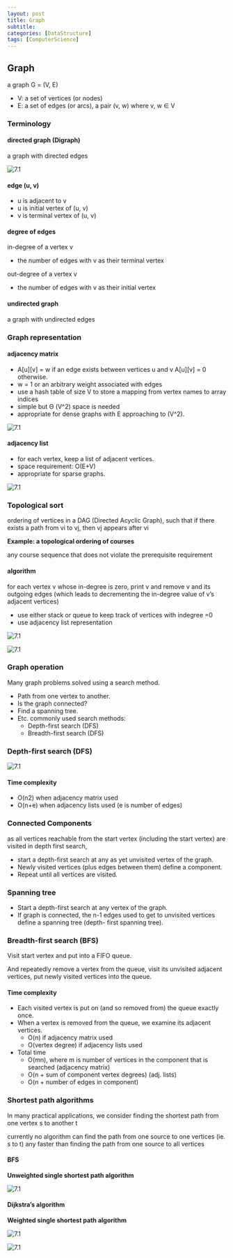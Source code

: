 ```yaml
---
layout: post
title: Graph
subtitle: 
categories: [DataStructure]
tags: [ComputerScience]
---
```


## Graph
a graph G = (V, E) 

- V: a set of vertices (or nodes)
- E: a set of edges (or arcs), a pair (v, w) where v, w ∈ V 

### Terminology

#### directed graph (Digraph)

a graph with directed edges 

![7.1](/assets/images/data_structure/11.1.png)

#### edge (u, v)
- u is adjacent to v
- u is initial vertex of (u, v)
- v is terminal vertex of (u, v) 

#### degree of edges
in-degree of a vertex v 
- the number of edges with v as their terminal vertex 

out-degree of a vertex v 
- the number of edges with v as their initial vertex 

#### undirected graph
a graph with undirected edges 


### Graph representation

#### adjacency matrix
- A[u][v] = w if an edge exists between vertices u and v A[u][v] = 0 otherwise. 
- w = 1 or an arbitrary weight associated with edges 
- use a hash table of size V to store a mapping from vertex names to array indices 
- simple but Θ (V^2) space is needed
- appropriate for dense graphs with E approaching to (V^2). 

![7.1](/assets/images/data_structure/11.2.png)

#### adjacency list
- for each vertex, keep a list of adjacent vertices. 
- space requirement: O(E+V)
- appropriate for sparse graphs. 

![7.1](/assets/images/data_structure/11.3.png)

### Topological sort
ordering of vertices in a DAG (Directed Acyclic Graph), such that if there exists a path from vi to vj, then vj appears after vi 

**Example: a topological ordering of courses**

any course sequence that does not violate the prerequisite requirement 

#### algorithm
for each vertex v whose in-degree is zero, print v and remove v and its outgoing edges (which leads to decrementing the in-degree value of v’s adjacent vertices) 
- use either stack or queue to keep track of vertices with indegree =0 
- use adjacency list representation 

![7.1](/assets/images/data_structure/11.4.png)

![7.1](/assets/images/data_structure/11.5.png)

### Graph operation
Many graph problems solved using a search method. 
- Path from one vertex to another. 
- Is the graph connected? 
- Find a spanning tree. 
- Etc. commonly used search methods:  
	- Depth-first search (DFS) 
	- Breadth-first search (DFS)  


### Depth-first search (DFS) 

![7.1](/assets/images/data_structure/11.6.png)

#### Time complexity
- O(n2) when adjacency matrix used
- O(n+e) when adjacency lists used (e is number of edges) 

### Connected Components
as all vertices reachable from the start vertex (including the start vertex) are visited in depth first search, 

- start a depth-first search at any as yet unvisited vertex of the graph. 
- Newly visited vertices (plus edges between them) define a component. 
- Repeat until all vertices are visited. 


### Spanning tree
- Start a depth-first search at any vertex of the graph. 
- If graph is connected, the n-1 edges used to get to unvisited vertices define a spanning tree (depth- first spanning tree). 


### Breadth-first search (BFS)
Visit start vertex and put into a FIFO queue. 

And repeatedly remove a vertex from the queue, visit its unvisited adjacent vertices, put newly visited vertices into the queue. 


#### Time complexity
- Each visited vertex is put on (and so removed from) the queue exactly once. 
- When a vertex is removed from the queue, we examine its adjacent vertices. 
	- O(n) if adjacency matrix used
	- O(vertex degree) if adjacency lists used 
- Total time
	- O(mn), where m is number of vertices in the component that is searched (adjacency matrix) 
	- O(n + sum of component vertex degrees) (adj. lists) 
	- O(n + number of edges in component) 


### Shortest path algorithms
In many practical applications, we consider finding the shortest path from one vertex s to another t 

currently no algorithm can find the path from one source to one vertices (ie. s to t) any faster than finding the path from one source to all vertices 

#### BFS
**Unweighted single shortest path algorithm**

![7.1](/assets/images/data_structure/11.7.png)

#### Dijkstra’s algorithm
**Weighted single shortest path algorithm**


![7.1](/assets/images/data_structure/11.8.png)

![7.1](/assets/images/data_structure/11.9.png)





